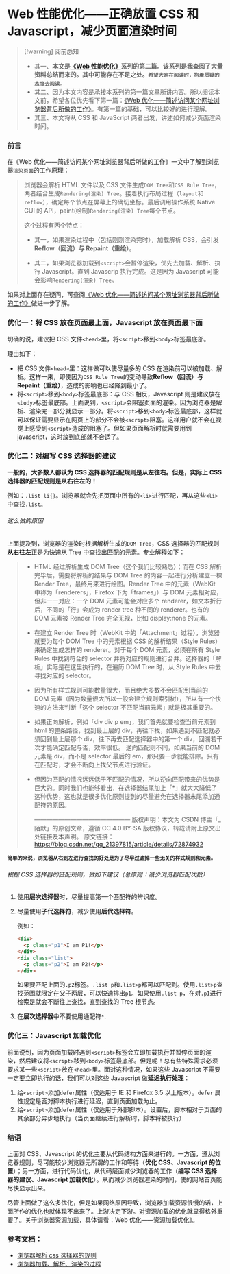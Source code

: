 ﻿# Web 性能优化——正确放置 CSS 和 Javascript，减少页面渲染时间

> [!warning] 阅前悉知
>
> - 其一、**本文是[《Web 性能优化》](./index.md)系列的第二篇。该系列是我查阅了大量资料总结而来的。其中可能存在不足之处。`希望大家在阅读时，抱着质疑的态度去阅读`**。
> - 其二、因为本文内容是承接本系列的第一篇文章所讲内容。所以阅读本文前，希望各位优先看下第一篇：[《Web 优化——简述访问某个网址浏览器背后所做的工作》](./第1篇：简述访问某个网址浏览器背后所做的工作)。有第一篇的基础，可以比较好的进行理解。
> - 其三、本文将从 CSS 和 JavaScript 两者出发，讲述如何减少页面渲染时间。

### 前言

在《Web 优化——简述访问某个网址浏览器背后所做的工作》一文中了解到浏览器`渲染页面`的工作原理：

> 浏览器会解析 HTML 文件以及 CSS 文件生成`DOM Tree`和`CSS Rule Tree`，两者结合生成`Rendering(渲染) Tree`。接着执行布局过程（`layout`和`reflow`），确定每个节点在屏幕上的确切坐标。最后调用操作系统 Native GUI 的 API，paint(绘制)`Rendering(渲染) Tree`每个节点。
>
> 这个过程有两个特点：
>
> - 其一，如果渲染过程中（包括刚刚渲染完时），加载解析 CSS，会引发**Reflow（回流）与 Repaint（重绘）**。
>
> - 其二，如果浏览器加载到`<script>`会暂停渲染，优先去加载、解析、执行 Javascript。直到 Javascrip 执行完成。这是因为 Javascript 可能会影响`Rendering(渲染) Tree`。

如果对上面存在疑问，可查阅[《Web 优化——简述访问某个网址浏览器背后所做的工作》](./第1篇：简述访问某个网址浏览器背后所做的工作)做进一步了解。

### 优化一：将 CSS 放在页面最上面，Javascript 放在页面最下面

切确的说，建议把 CSS 文件`<head>`里，将`<script>`移到`<body>`标签最底部。

理由如下：

- 把 CSS 文件`<head>`里：这样做可以使尽量多的 CSS 在渲染前可以被加载、解析。这样一来，即使因为`CSS Rule Tree`的变动导致**Reflow（回流）与 Repaint（重绘）**，造成的影响也已经降到最小了。
- 将`<script>`移到`<body>`标签最底部：与 CSS 相反，Javascript 则是建议放在`<body>`标签最底部。上面说到，`<script>`会阻塞页面的渲染。因为浏览器是解析、渲染完一部分就显示一部分。将`<script>`移到`<body>`标签最底部，这样就可以保证需要显示在网页上的部分不会被`<script>`阻塞。这样用户就不会在视觉上感受到`<script>`造成的阻塞了。但如果页面解析时就需要用到 javascript，这时放到底部就不合适了。

### 优化二：对编写 CSS 选择器的建议

**一般的，大多数人都认为 CSS 选择器的匹配规则是从左往右。但是，实际上 CSS 选择器的匹配规则是从右往左的！**

例如：`.list li{}`。浏览器就会先把页面中所有的`<li>`进行匹配，再从这些`<li>`中查找`.list`。

###### 这么做的原因

上面提及到，浏览器的渲染时根据解析生成的`DOM Tree`，CSS 选择器的匹配规则**从右往左**正是为快速从 Tree 中查找出匹配的元素。专业解释如下：

> - HTML 经过解析生成 DOM Tree（这个我们比较熟悉）；而在 CSS 解析完毕后，需要将解析的结果与 DOM Tree 的内容一起进行分析建立一棵 Render Tree，最终用来进行绘图。Render Tree 中的元素（WebKit 中称为「renderers」，Firefox 下为「frames」）与 DOM 元素相对应，但非一一对应：一个 DOM 元素可能会对应多个 renderer，如文本折行后，不同的「行」会成为 render tree 种不同的 renderer。也有的 DOM 元素被 Render Tree 完全无视，比如 display:none 的元素。
>
> - 在建立 Render Tree 时（WebKit 中的「Attachment」过程），浏览器就要为每个 DOM Tree 中的元素根据 CSS 的解析结果（Style Rules）来确定生成怎样的 renderer。对于每个 DOM 元素，必须在所有 Style Rules 中找到符合的 selector 并将对应的规则进行合并。选择器的「解析」实际是在这里执行的，在遍历 DOM Tree 时，从 Style Rules 中去寻找对应的 selector。
>
> - 因为所有样式规则可能数量很大，而且绝大多数不会匹配到当前的 DOM 元素（因为数量很大所以一般会建立规则索引树），所以有一个快速的方法来判断「这个 selector 不匹配当前元素」就是极其重要的。
>
> - 如果正向解析，例如「div div p em」，我们首先就要检查当前元素到 html 的整条路径，找到最上层的 div，再往下找，如果遇到不匹配就必须回到最上层那个 div，往下再去匹配选择器中的第一个 div，回溯若干次才能确定匹配与否，效率很低。
>   逆向匹配则不同，如果当前的 DOM 元素是 div，而不是 selector 最后的 em，那只要一步就能排除。只有在匹配时，才会不断向上找父节点进行验证。
>
> - 但因为匹配的情况远远低于不匹配的情况，所以逆向匹配带来的优势是巨大的。同时我们也能够看出，在选择器结尾加上「\*」就大大降低了这种优势，这也就是很多优化原则提到的尽量避免在选择器末尾添加通配符的原因。
>
>   ————————————————
>   版权声明：本文为 CSDN 博主「\_陌默」的原创文章，遵循 CC 4.0 BY-SA 版权协议，转载请附上原文出处链接及本声明。
>   原文链接：https://blog.csdn.net/qq_21397815/article/details/72874932

**`简单的来说，浏览器从右到左进行查找的好处是为了尽早过滤掉一些无关的样式规则和元素。`**

###### 根据 CSS 选择器的匹配规则，做如下建议（总原则：减少浏览器匹配次数）

1. 使用**层次选择器**时，尽量提高第一个匹配符的辨识度。

2. 尽量使用**子代选择符**，减少使用**后代选择符**。

   例如：

   ```html
   <div>
     <p class="p1">I am P1!</p>
   </div>
   <div class="list">
     <p class="p2">I am P2!</p>
   </div>
   ```

   如果要匹配上面的`.p2`标签。`.list p`和`.list>p`都可以匹配到。使用`.list>p`查找范围就限定在父子两层，可以快速排出`p1`。如果使用`.list p`，在对`.p1`进行检索是就会不断往上查找，直到查找的 Tree 根节点。

3. 在**层次选择器**中不要使用通配符`*`.

### 优化三：Javascript 加载优化

前面说到，因为页面加载时遇到`<script>`标签会立即加载执行并暂停页面的渲染，然后建议将`<script>`移到`<body>`标签最底部。但是呢！总有些特殊需求必须要求某一些`<script>`放在`<head>`里。面对这种情况，如果这些 Javascript 不需要一定要立即执行的话，我们可以对这些 Javascript 做**延迟执行处理**：

1. 给`<script>`添加`defer`属性（仅适用于 IE 和 Firefox 3.5 以上版本）。`defer` 属性规定是否对脚本执行进行延迟，直到页面加载为止。
2. 给`<script>`添加`defer`属性（仅适用于外部脚本）。设置后，脚本相对于页面的其余部分异步地执行（当页面继续进行解析时，脚本将被执行）

### 结语

上面对 CSS、Javascript 的优化主要从代码结构方面来进行的。一方面，遵从浏览器规则，尽可能较少浏览器无所谓的工作和等待（**优化 CSS、Javascript 的位置**）；另一方面，进行代码优化，从代码层面减少浏览器的工作（**编写 CSS 选择器的建议、Javascript 加载优化**）。从而减少浏览器渲染的时间，使的网站首页能尽快显示出来。

尽管上面做了这么多优化，但是如果网络原因导致，浏览器加载资源很慢的话，上面所作的优化也就体现不出来了。上游决定下游。对资源加载的优化就显得格外重要了。关于浏览器资源加载，具体请看：Web 优化——资源加载优化》。

### 参考文档：

- [浏览器解析 css 选择器的规则](https://blog.csdn.net/qq_21397815/article/details/72874932?utm_medium=distribute.pc_relevant.none-task-blog-BlogCommendFromBaidu-3&depth_1-utm_source=distribute.pc_relevant.none-task-blog-BlogCommendFromBaidu-3)
- [浏览器加载、解析、渲染的过程](https://blog.csdn.net/XIAOZHUXMEN/article/details/52014901?utm_medium=distribute.pc_relevant.none-task-blog-BlogCommendFromMachineLearnPai2-1&depth_1-utm_source=distribute.pc_relevant.none-task-blog-BlogCommendFromMachineLearnPai2-1)
